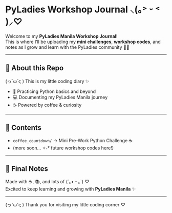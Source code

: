 # PyLadies Workshop Journal ⸜(｡˃ ᵕ ˂ )⸝♡

Welcome to my **PyLadies Manila Workshop Journal**!  
This is where I’ll be uploading my **mini challenges**, **workshop codes**, and notes as I grow and learn with the PyLadies community 💜🐍  

---

## 🌸 About this Repo
(っ˘ω˘ς ) This is my little coding diary ✨  
- 🐍 Practicing Python basics and beyond  
- 💻 Documenting my PyLadies Manila journey  
- ☕ Powered by coffee & curiosity  

---

## 📂 Contents
- `coffee_countdown/` → Mini Pre-Work Python Challenge ☕  
- (more soon… ✧˖° future workshop codes here!)  

---
## 🌟 Final Notes
Made with ☕, 📚, and lots of (´｡• ᵕ ｡`) ♡  
Excited to keep learning and growing with **PyLadies Manila** ✨

---
(っ˘ω˘ς ) Thank you for visiting my little coding corner ♡
